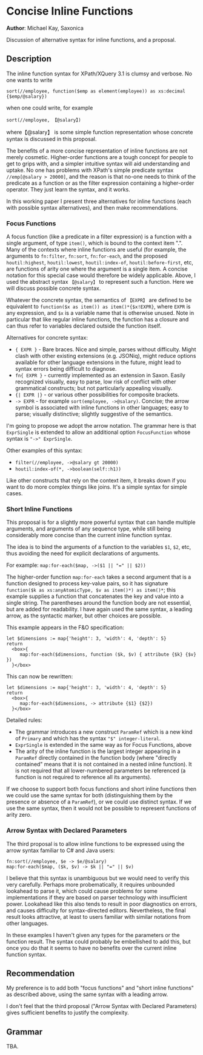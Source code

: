 # Concise Inline Functions

**Author**: Michael Kay, Saxonica

Discussion of alternative syntax for inline functions, and a proposal. 


## Description

The inline function syntax for XPath/XQuery 3.1 is clumsy and verbose. No one wants to write

```
sort(//employee, function($emp as element(employee)) as xs:decimal {$emp/@salary})
```
when one could write, for example
```
sort(//employee, 【@salary】)
```
where【@salary】 is some simple function representation whose concrete syntax is discussed in this proposal.

The benefits of a more concise representation of inline functions are not merely cosmetic. Higher-order functions are a tough concept for people to 
get to grips with, and a simpler intuitive syntax will aid understanding and uptake. No one has problems with
XPath's simple predicate syntax `//emp[@salary > 20000]`, and the reason is that no-one needs to think of the
predicate as a function or as the filter expression containing a higher-order operator. They just learn the syntax,
and it works.

In this working paper I present three alternatives for inline functions (each with possible syntax alternatives),
and then make recommendations.

### Focus Functions

A focus function (like a predicate in a filter expression) is a function with a single argument, of type `item()`, which
is bound to the context item ".". Many of the contexts where inline functions are useful (for example,
the arguments to `fn:filter`, `fn:sort`, `fn:for-each`, and the proposed `houtil:highest`, `houtil:lowest`,
`houtil:index-of`, `houtil:before-first`, etc, are functions of arity one where the argument is a single item.
A concise notation for this special case would therefore be widely applicable. Above, I used the abstract
syntax `【@salary】` to represent such a function. Here we will discuss possible concrete syntax.

Whatever the concrete syntax, the semantics of `【EXPR】` are defined to be equivalent to `function($x as item()) as item()*{$x!EXPR}`,
where `EXPR` is any expression, and `$x` is a variable name that is otherwise unused. Note in particular that like
regular inline functions, the function has a closure and can thus refer to variables declared outside the function itself.

Alternatives for concrete syntax:


- `{ EXPR }` - Bare braces. Nice and simple, parses without difficulty. Might clash with other existing extensions (e.g. JSONiq), might reduce options available for other language extensions in the future, might lead to syntax errors being difficult to diagnose.
- `fn{ EXPR }` - currently implemented as an extension in Saxon. Easily recognized visually, easy to parse, low risk of conflict with other grammatical constructs; but not particularly appealing visually.
- `{| EXPR |}` - or various other possibilities for composite brackets.
- `-> EXPR` - for example `sort(employee, ->@salary)`. Concise; the arrow symbol is associated with inline functions in other languages; easy to parse; visually distinctive; slightly suggestive of the semantics.

I'm going to propose we adopt the arrow notation. The grammar here is that `ExprSingle` is extended to allow an additional option `FocusFunction` whose syntax is `"->" ExprSingle`.

Other examples of this syntax:

* `filter(//employee, ->@salary gt 20000)`
* `houtil:index-of(*, ->boolean(self::h1))`

Like other constructs that rely on the context item, it breaks down if you want to do more complex things like joins. It's a simple syntax for simple cases.

### Short Inline Functions

This proposal is for a slightly more powerful syntax that can handle multiple arguments, and arguments of any sequence type, while still being considerably more concise than the current inline function syntax.

The idea is to bind the arguments of a function to the variables `$1`, `$2`, etc, thus avoiding the need for explicit declarations of arguments.

For example: `map:for-each($map, ->($1 || "=" || $2))`

The higher-order function `map:for-each` takes a second argument that is a function designed to process key-value pairs, so it has signature
`function($k as xs:anyAtomicType, $v as item()*) as item()*`; this example supplies a function that concatenates the key and value
into a single string. The parentheses around the function body are not essential, but are added for readability. I have again used the same syntax,
a leading arrow, as the syntactic marker, but other choices are possible.

This example appears in the F&O specification:

```
let $dimensions := map{'height': 3, 'width': 4, 'depth': 5}
return
  <box>{
     map:for-each($dimensions, function ($k, $v) { attribute {$k} {$v} })
  }</box>
```

This can now be rewritten:

```
let $dimensions := map{'height': 3, 'width': 4, 'depth': 5}
return
  <box>{
     map:for-each($dimensions, -> attribute {$1} {$2})
  }</box>
```

Detailed rules:

* The grammar introduces a new construct `ParamRef` which is a new kind of `Primary` and which has the syntax `"$" integer-literal`.
* `ExprSingle` is extended in the same way as for Focus Functions, above
* The arity of the inline function is the largest integer appearing in a `ParamRef` 
directly contained in the function body (where
 "directly contained" means that it is not contained in a nested inline function). It is not required that all lower-numbered parameters be referenced (a function is not required to reference all its arguments).

If we choose to support both focus functions and short inline functions then we could use the same syntax for both (distinguishing them by the presence or absence of a `ParamRef`), or we could use distinct syntax. If we use the same syntax, then it would not be possible to represent functions of arity zero.

### Arrow Syntax with Declared Parameters

The third proposal is to allow inline functions to be expressed using the arrow syntax familiar
to C# and Java users:

```
fn:sort(//employee, $e -> $e/@salary)
map:for-each($map, ($k, $v) -> $k || "=" || $v)
```

I believe that this syntax is unambiguous but we would need to verify this very carefully. Perhaps more probematically, it requires unbounded lookahead to parse it,
which could cause problems for some implementations if they are based on parser technology with 
insufficient power. Lookahead like this also tends to result in poor diagnostics on errors, 
and causes difficulty for syntax-directed editors. Nevertheless, the final result looks 
attractive, at least to users familiar with similar notations from other languages.

In these examples I haven't given any types for the parameters or the function result. The syntax could probably
be embellished to add this, but once you do that it seems to have no benefits over the current inline function syntax.




## Recommendation

My preference is to add both "focus functions" and "short inline functions" as described above,
using the same syntax with a leading arrow.

I don't feel that the third proposal ("Arrow Syntax with Declared Parameters) gives sufficient benefits to justify the complexity.


## Grammar

TBA.
